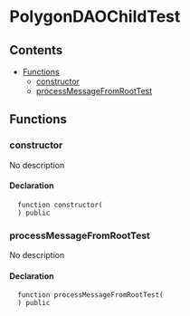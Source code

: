 # PolygonDAOChildTest





## Contents
<!-- START doctoc generated TOC please keep comment here to allow auto update -->
<!-- DON'T EDIT THIS SECTION, INSTEAD RE-RUN doctoc TO UPDATE -->

- [Functions](#functions)
  - [constructor](#constructor)
  - [processMessageFromRootTest](#processmessagefromroottest)

<!-- END doctoc generated TOC please keep comment here to allow auto update -->




## Functions

### constructor
No description


#### Declaration
```solidity
  function constructor(
  ) public
```



### processMessageFromRootTest
No description


#### Declaration
```solidity
  function processMessageFromRootTest(
  ) public
```





